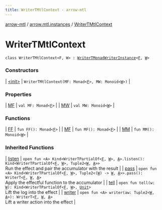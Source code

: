 ```yaml
---
title: WriterTMtlContext - arrow-mtl
---
```


[arrow-mtl](../../index.html) / [arrow.mtl.instances](../index.html) / [WriterTMtlContext](./index.html)

# WriterTMtlContext

`class WriterTMtlContext<F, W> : `[`WriterTMonadWriterInstance`](../-writer-t-monad-writer-instance/index.html)`<`[`F`](index.html#F)`, `[`W`](index.html#W)`>`

### Constructors

| [&lt;init&gt;](-init-.html) | `WriterTMtlContext(MF: Monad<`[`F`](index.html#F)`>, MW: Monoid<`[`W`](index.html#W)`>)` |

### Properties

| [MF](-m-f.html) | `val MF: Monad<`[`F`](index.html#F)`>` |
| [MW](-m-w.html) | `val MW: Monoid<`[`W`](index.html#W)`>` |

### Functions

| [FF](-f-f.html) | `fun FF(): Monad<`[`F`](index.html#F)`>` |
| [MF](-m-f.html) | `fun MF(): Monad<`[`F`](index.html#F)`>` |
| [MM](-m-m.html) | `fun MM(): Monoid<`[`W`](index.html#W)`>` |

### Inherited Functions

| [listen](../-writer-t-monad-writer-instance/listen.html) | `open fun <A> Kind<WriterTPartialOf<`[`F`](../-writer-t-monad-writer-instance/index.html#F)`, `[`W`](../-writer-t-monad-writer-instance/index.html#W)`>, `[`A`](../-writer-t-monad-writer-instance/listen.html#A)`>.listen(): Kind<WriterTPartialOf<`[`F`](../-writer-t-monad-writer-instance/index.html#F)`, `[`W`](../-writer-t-monad-writer-instance/index.html#W)`>, Tuple2<`[`W`](../-writer-t-monad-writer-instance/index.html#W)`, `[`A`](../-writer-t-monad-writer-instance/listen.html#A)`>>`<br>Run the effect and pair the accumulator with the result |
| [pass](../-writer-t-monad-writer-instance/pass.html) | `open fun <A> Kind<WriterTPartialOf<`[`F`](../-writer-t-monad-writer-instance/index.html#F)`, `[`W`](../-writer-t-monad-writer-instance/index.html#W)`>, Tuple2<(`[`W`](../-writer-t-monad-writer-instance/index.html#W)`) -> `[`W`](../-writer-t-monad-writer-instance/index.html#W)`, `[`A`](../-writer-t-monad-writer-instance/pass.html#A)`>>.pass(): WriterT<`[`F`](../-writer-t-monad-writer-instance/index.html#F)`, `[`W`](../-writer-t-monad-writer-instance/index.html#W)`, `[`A`](../-writer-t-monad-writer-instance/pass.html#A)`>`<br>Apply the effectful function to the accumulator |
| [tell](../-writer-t-monad-writer-instance/tell.html) | `open fun tell(w: `[`W`](../-writer-t-monad-writer-instance/index.html#W)`): Kind<WriterTPartialOf<`[`F`](../-writer-t-monad-writer-instance/index.html#F)`, `[`W`](../-writer-t-monad-writer-instance/index.html#W)`>, `[`Unit`](https://kotlinlang.org/api/latest/jvm/stdlib/kotlin/-unit/index.html)`>`<br>Lift the log into the effect |
| [writer](../-writer-t-monad-writer-instance/writer.html) | `open fun <A> writer(aw: Tuple2<`[`W`](../-writer-t-monad-writer-instance/index.html#W)`, `[`A`](../-writer-t-monad-writer-instance/writer.html#A)`>): WriterT<`[`F`](../-writer-t-monad-writer-instance/index.html#F)`, `[`W`](../-writer-t-monad-writer-instance/index.html#W)`, `[`A`](../-writer-t-monad-writer-instance/writer.html#A)`>`<br>Lift a writer action into the effect |


